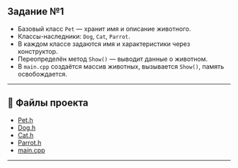 ## Задание №1

- Базовый класс `Pet` — хранит имя и описание животного.
- Классы-наследники: `Dog`, `Cat`, `Parrot`.
- В каждом классе задаются имя и характеристики через конструктор.
- Переопределён метод `Show()` — выводит данные о животном.
- В `main.cpp` создаётся массив животных, вызывается `Show()`, память освобождается.

---

## 📁 Файлы проекта

- [Pet.h](./include/Pet.h)
- [Dog.h](./include/Dog.h)
- [Cat.h](./include/Cat.h)
- [Parrot.h](./include/Parrot.h)
- [main.cpp](./main.cpp)
  
---

